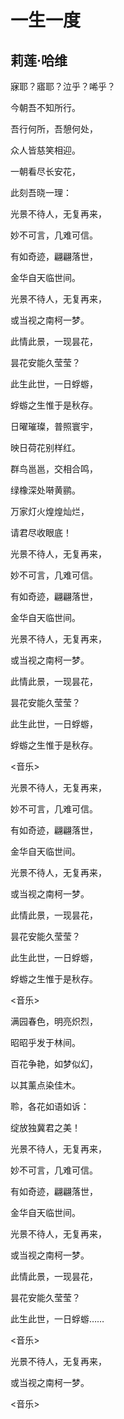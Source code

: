 # 一生一度

## 莉莲·哈维

寐耶？寤耶？泣乎？唏乎？

今朝吾不知所行。

吾行何所，吾憩何处，

众人皆慈笑相迎。

一朝看尽长安花，

此刻吾晓一理：

光景不待人，无复再来，

妙不可言，几难可信。

有如奇迹，翩翩落世，

金华自天临世间。

光景不待人，无复再来，

或当视之南柯一梦。

此情此景，一现昙花，

昙花安能久莹莹？

此生此世，一日蜉蝣，

蜉蝣之生惟于是秋存。

日曜璀璨，普照寰宇，

映日荷花别样红。

群鸟邕邕，交相合鸣，

绿橡深处啭黄鹂。

万家灯火煌煌灿烂，

请君尽收眼底！

光景不待人，无复再来，

妙不可言，几难可信。

有如奇迹，翩翩落世，

金华自天临世间。

光景不待人，无复再来，

或当视之南柯一梦。

此情此景，一现昙花，

昙花安能久莹莹？

此生此世，一日蜉蝣，

蜉蝣之生惟于是秋存。

\<音乐\>

光景不待人，无复再来，

妙不可言，几难可信。

有如奇迹，翩翩落世，

金华自天临世间。

光景不待人，无复再来，

或当视之南柯一梦。

此情此景，一现昙花，

昙花安能久莹莹？

此生此世，一日蜉蝣，

蜉蝣之生惟于是秋存。

\<音乐\>

满园春色，明亮炽烈，

昭昭乎发于林间。

百花争艳，如梦似幻，

以其薰点染佳木。

聆，各花如语如诉：

绽放独冀君之美！

光景不待人，无复再来，

妙不可言，几难可信。

有如奇迹，翩翩落世，

金华自天临世间。

光景不待人，无复再来，

或当视之南柯一梦。

此情此景，一现昙花，

昙花安能久莹莹？

此生此世，一日蜉蝣……

\<音乐\>

光景不待人，无复再来，

或当视之南柯一梦。

\<音乐\>